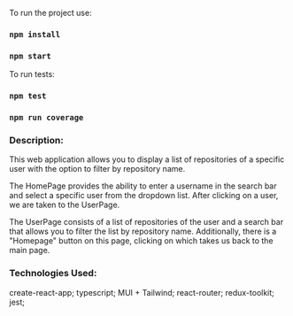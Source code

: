 To run the project use:
### `npm install`
### `npm start`

To run tests:
### `npm test`
### `npm run coverage`


### Description:
This web application allows you to display a list of repositories of a specific user with the option to filter by repository name.

The HomePage provides the ability to enter a username in the search bar and select a specific user from the dropdown list. After clicking on a user, we are taken to the UserPage.

The UserPage consists of a list of repositories of the user and a search bar that allows you to filter the list by repository name. Additionally, there is a "Homepage" button on this page, clicking on which takes us back to the main page.

### Technologies Used:

create-react-app;
typescript;
MUI + Tailwind;
react-router;
redux-toolkit;
jest;
